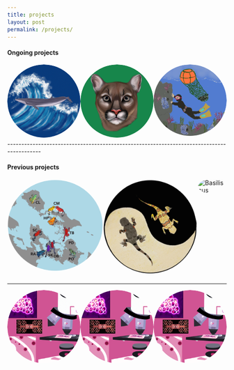 ```yaml
---
title: projects 
layout: post
permalink: /projects/
---
```


#### **Ongoing projects**
<style>
  .image-hover-container {
    position: relative;
    display: inline-block;
    border-radius: 50%;
    overflow: hidden;
    width: 100%;
    height: auto;
  }

  .image-hover-container img {
    transition: all 0.3s ease-in-out;
    width: 100%;
    height: auto;
    border-radius: 50%;
  }

  .image-hover-container:hover img {
    filter: blur(3px);
  }

  .hover-text {
    position: absolute;
    top: 50%;
    left: 50%;
    transform: translate(-50%, -50%);
    color: white;
    font-size: 20px;
    font-weight: bold;
    opacity: 0;
    transition: opacity 0.3s ease-in-out;
  }

  .image-hover-container:hover .hover-text {
    opacity: 1;
  }

  .image-gallery {
    display: flex;
    flex-wrap: wrap;
    justify-content: space-between;
  }

  .image-gallery a {
    flex: 1 1 calc(33.333% - 20px); /* Three columns with some space between */
    margin: 10px;
    box-sizing: border-box;
  }

  @media (max-width: 768px) {
    .image-gallery a {
      flex: 1 1 100%; /* Single column on smaller screens */
      margin: 10px 0;
    }
  }
</style>

<div style="display: flex; justify-content: space-between;">
  <a href="https://aguilar-gomez.github.io/whales/">
    <div class="image-hover-container">
      <img src="/figures/RicesWhaleCircle.png" alt="Rice's whale drawing">
      <div class="hover-text">Understanding the demography of the critically endangered Rice's whale</div>
    </div>
  </a>
  <a href="https://aguilar-gomez.github.io/pumas/">
    <div class="image-hover-container">
      <img src="/figures/greenPuma.png" alt="Dalle generated puma">
      <div class="hover-text">Evaluating the genomic rescue in Florida Panthers</div>
    </div>
  </a>
  <a href="https://aguilar-gomez.github.io/haenyeo/">
    <div class="image-hover-container">
      <img src="/figures/haenyeoCircle.png" alt="Haenyeo">
      <div class="hover-text">Genomic adaptation to free diving in the Haenyeo</div>
    </div>
  </a>
</div>
------------------------------------------------------------------------------------------

#### **Previous projects**

<div style="display: flex; justify-content: space-between;">
  <a href="https://aguilar-gomez.github.io/pumilio/">
  <div class="image-hover-container">
    <img src="/figures/pumilioCircle.png" alt="Solarte Oophaga pumilio">
      <div class="hover-text">Color genomics of the strawberry poison frog in Bocas del Toro</div>
    </div>
  </a> 
  <a href="https://aguilar-gomez.github.io/phrynocephalus/">
<div class="image-hover-container">
 <img src="/figures/lizarddrawingCircle.png" alt="ying yang lizard">
  <div class="hover-text">Lizard adaptation genomics</div>
    </div>
  </a>
  <a href="https://aguilar-gomez.github.io/basiliscus/">
    <div class="image-hover-container">
   <img src="/figures/Basiliscus5_machoDCircle.png" alt="Basiliscus">
    <div class="hover-text">Evolution of sex chromosomes</div>
    </div>
  </a>
</div>

------------------------------------------------------------------------------------------
<div style="display: flex; justify-content: space-between;">
<a href="https://aguilar-gomez.github.io/microfluidics/">
    <div class="image-hover-container">
   <img src="/figures/microfluidicsCircle.png" alt="Microfluidics"> 
   <div class="hover-text">Microfluidics and transcriptional memory in yeast</div>
    </div>
</a>
  <a href="https://aguilar-gomez.github.io/microfluidics/">
    <div class="image-hover-container">
   <img src="/figures/microfluidicsCircle.png" alt="Microfluidics"> 
   <div class="hover-text">Microfluidics and transcriptional memory in yeast</div>
    </div>
</a>
  <a href="https://aguilar-gomez.github.io/microfluidics/">
    <div class="image-hover-container">
   <img src="/figures/microfluidicsCircle.png" alt="Microfluidics"> 
   <div class="hover-text">Microfluidics and transcriptional memory in yeast</div>
    </div>
</a>
</div>




[jekyll-organization]: https://github.com/jekyll
